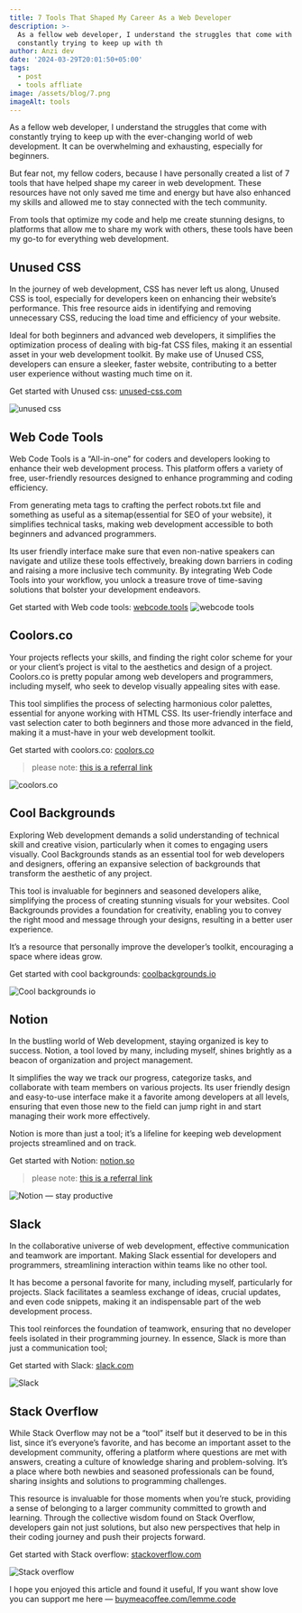 ```yaml
---
title: 7 Tools That Shaped My Career As a Web Developer
description: >-
  As a fellow web developer, I understand the struggles that come with
  constantly trying to keep up with th
author: Anzi dev
date: '2024-03-29T20:01:50+05:00'
tags:
  - post
  - tools affliate
image: /assets/blog/7.png
imageAlt: tools
---
```

As a fellow web developer, I understand the struggles that come with constantly trying to keep up with the ever-changing world of web development. It can be overwhelming and exhausting, especially for beginners.

But fear not, my fellow coders, because I have personally created a list of 7 tools that have helped shape my career in web development. These resources have not only saved me time and energy but have also enhanced my skills and allowed me to stay connected with the tech community.

From tools that optimize my code and help me create stunning designs, to platforms that allow me to share my work with others, these tools have been my go-to for everything web development.


## Unused CSS
In the journey of web development, CSS has never left us along, Unused CSS is tool, especially for developers keen on enhancing their website’s performance. This free resource aids in identifying and removing unnecessary CSS, reducing the load time and efficiency of your website.

Ideal for both beginners and advanced web developers, it simplifies the optimization process of dealing with big-fat CSS files, making it an essential asset in your web development toolkit. By make use of Unused CSS, developers can ensure a sleeker, faster website, contributing to a better user experience without wasting much time on it.

Get started with Unused css: [unused-css.com](https://unused-css.com)


![unused css](https://miro.medium.com/v2/resize:fit:786/format:webp/1*egYfAToYx9fk5FFJ_UF_8A.png)


## Web Code Tools
Web Code Tools is a “All-in-one” for coders and developers looking to enhance their web development process. This platform offers a variety of free, user-friendly resources designed to enhance programming and coding efficiency.

From generating meta tags to crafting the perfect robots.txt file and something as useful as a sitemap(essential for SEO of your website), it simplifies technical tasks, making web development accessible to both beginners and advanced programmers.

Its user friendly interface make sure that even non-native speakers can navigate and utilize these tools effectively, breaking down barriers in coding and raising a more inclusive tech community. By integrating Web Code Tools into your workflow, you unlock a treasure trove of time-saving solutions that bolster your development endeavors.

Get started with Web code tools: [webcode.tools](https://webcode.tools/)
![webcode tools](https://miro.medium.com/v2/resize:fit:786/format:webp/1*ccIydklx55GlVV8SYdloLQ.png)


## Coolors.co
Your projects reflects your skills, and finding the right color scheme for your or your client’s project is vital to the aesthetics and design of a project. Coolors.co is pretty popular among web developers and programmers, including myself, who seek to develop visually appealing sites with ease.

This tool simplifies the process of selecting harmonious color palettes, essential for anyone working with HTML CSS. Its user-friendly interface and vast selection cater to both beginners and those more advanced in the field, making it a must-have in your web development toolkit.

Get started with coolors.co: [coolors.co](https://coolors.co/?ref=642eca142ac75d000bdf7096)

> please note: [this is a referral link](https://coolors.co/?ref=642eca142ac75d000bdf7096)

![coolors.co](https://miro.medium.com/v2/resize:fit:786/format:webp/1*pZ4GBtdP4NMlrBubVGuAlA.png)


## Cool Backgrounds
Exploring Web development demands a solid understanding of technical skill and creative vision, particularly when it comes to engaging users visually. Cool Backgrounds stands as an essential tool for web developers and designers, offering an expansive selection of backgrounds that transform the aesthetic of any project.

This tool is invaluable for beginners and seasoned developers alike, simplifying the process of creating stunning visuals for your websites. Cool Backgrounds provides a foundation for creativity, enabling you to convey the right mood and message through your designs, resulting in a better user experience.

It’s a resource that personally improve the developer’s toolkit, encouraging a space where ideas grow.

Get started with cool backgrounds: [coolbackgrounds.io](https://coolbackgrounds.io)


![Cool backgrounds io](https://miro.medium.com/v2/resize:fit:786/format:webp/1*rjPRmNdzsXgh5VjGxKNHTA.png)

## Notion
In the bustling world of Web development, staying organized is key to success. Notion, a tool loved by many, including myself, shines brightly as a beacon of organization and project management.

It simplifies the way we track our progress, categorize tasks, and collaborate with team members on various projects. Its user friendly design and easy-to-use interface make it a favorite among developers at all levels, ensuring that even those new to the field can jump right in and start managing their work more effectively.

Notion is more than just a tool; it’s a lifeline for keeping web development projects streamlined and on track.

Get started with Notion: [notion.so](https://affiliate.notion.so/lemmecode)

> please note: [this is a referral link](https://affiliate.notion.so/lemmecode)


![Notion — stay productive](https://miro.medium.com/v2/resize:fit:786/format:webp/1*YD86Ubv3X47a5awBu2_-rw.jpeg)


## Slack
In the collaborative universe of web development, effective communication and teamwork are important. Making Slack essential for developers and programmers, streamlining interaction within teams like no other tool.

It has become a personal favorite for many, including myself, particularly for projects. Slack facilitates a seamless exchange of ideas, crucial updates, and even code snippets, making it an indispensable part of the web development process.

This tool reinforces the foundation of teamwork, ensuring that no developer feels isolated in their programming journey. In essence, Slack is more than just a communication tool;

Get started with Slack: [slack.com](https://slack.com)

![Slack](https://miro.medium.com/v2/resize:fit:786/format:webp/1*6RYp81QC8XoSJzH19ZkwlQ.jpeg)

## Stack Overflow

While Stack Overflow may not be a “tool” itself but it deserved to be in this list, since it’s everyone’s favorite, and has become an important asset to the development community, offering a platform where questions are met with answers, creating a culture of knowledge sharing and problem-solving. It’s a place where both newbies and seasoned professionals can be found, sharing insights and solutions to programming challenges.

This resource is invaluable for those moments when you’re stuck, providing a sense of belonging to a larger community committed to growth and learning. Through the collective wisdom found on Stack Overflow, developers gain not just solutions, but also new perspectives that help in their coding journey and push their projects forward.

Get started with Stack overflow: [stackoverflow.com](https://stackoverflow.com/)

![Stack overflow](https://miro.medium.com/v2/resize:fit:786/format:webp/1*s9EnbOgqJ-1yABekY-WV2g.png)

I hope you enjoyed this article and found it useful, If you want show love you can support me here — [buymeacoffee.com/lemme.code](https://buymeacoffee.com/lemme.code)

